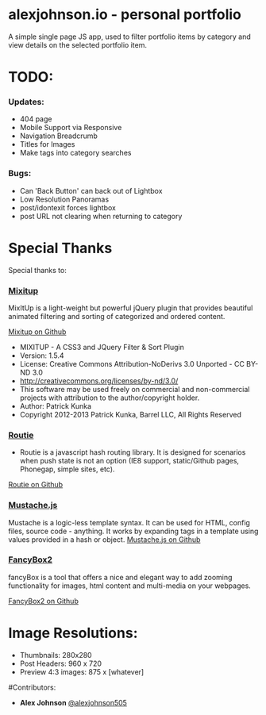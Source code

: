 alexjohnson.io - personal portfolio
==============
A simple single page JS app, used to filter portfolio items by category and view details on the selected portfolio item.

# TODO:

### Updates:

* 404 page
* Mobile Support via Responsive
* Navigation Breadcrumb
* Titles for Images
* Make tags into category searches

### Bugs:

* Can 'Back Button' can back out of Lightbox
* Low Resolution Panoramas
* post/idontexit forces lightbox
* post URL not clearing when returning to category

# Special Thanks
Special thanks to:

### [Mixitup](http://mixitup.io/)

MixItUp is a light-weight but powerful jQuery plugin that provides beautiful animated filtering and sorting of categorized and ordered content.

[Mixitup on Github](https://github.com/barrel/mixitup)

* MIXITUP - A CSS3 and JQuery Filter & Sort Plugin
* Version: 1.5.4
* License: Creative Commons Attribution-NoDerivs 3.0 Unported - CC BY-ND 3.0
* http://creativecommons.org/licenses/by-nd/3.0/
* This software may be used freely on commercial and non-commercial projects with attribution to the author/copyright holder.
* Author: Patrick Kunka
* Copyright 2012-2013 Patrick Kunka, Barrel LLC, All Rights Reserved

### [Routie](http://projects.jga.me/routie/#toc0)

* Routie is a javascript hash routing library. It is designed for scenarios when push state is not an option (IE8 support, static/Github pages, Phonegap, simple sites, etc).

[Routie on Github](https://github.com/jgallen23/routie)

### [Mustache.js](http://mustache.github.io)

Mustache is a logic-less template syntax. It can be used for HTML, config files, source code - anything. It works by expanding tags in a template using values provided in a hash or object.
[Mustache.js on Github](https://github.com/janl/mustache.js)

### [FancyBox2](http://fancyapps.com/fancybox/)

fancyBox is a tool that offers a nice and elegant way to add zooming functionality for images, html content and multi-media on your webpages.

[FancyBox2 on Github](https://github.com/fancyapps/fancyBox)

# Image Resolutions:

- Thumbnails: 280x280
- Post Headers: 960 x 720
- Preview 4:3 images: 875 x [whatever]

#Contributors:

* __Alex Johnson__ [@alexjohnson505](https://github.com/alexjohnson505)
